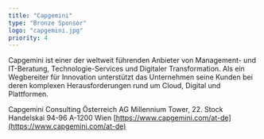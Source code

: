 ```yaml
---
title: "Capgemini"
type: "Bronze Sponsor"
logo: "capgemini.jpg"
priority: 4
---
```


Capgemini ist einer der weltweit führenden Anbieter von Management- und IT-Beratung, Technologie-Services und Digitaler Transformation. Als ein Wegbereiter für Innovation unterstützt das Unternehmen seine Kunden bei deren komplexen Herausforderungen rund um Cloud, Digital und Plattformen.

Capgemini Consulting Österreich AG
Millennium Tower, 22. Stock
Handelskai 94-96
A-1200 Wien
[https://www.capgemini.com/at-de](https://www.capgemini.com/at-de)
